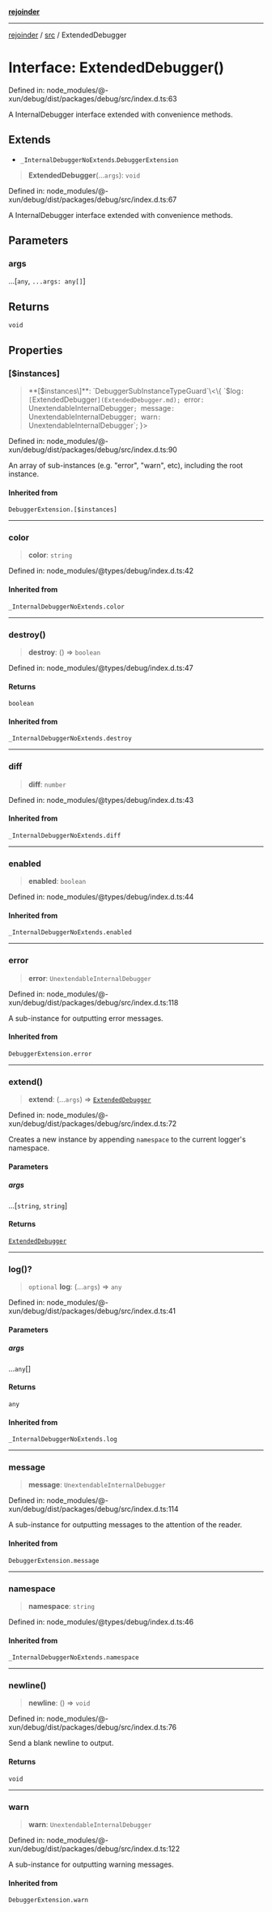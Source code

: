 [**rejoinder**](../../README.md)

***

[rejoinder](../../README.md) / [src](../README.md) / ExtendedDebugger

# Interface: ExtendedDebugger()

Defined in: node\_modules/@-xun/debug/dist/packages/debug/src/index.d.ts:63

A InternalDebugger interface extended with convenience methods.

## Extends

- `_InternalDebuggerNoExtends`.`DebuggerExtension`

> **ExtendedDebugger**(...`args`): `void`

Defined in: node\_modules/@-xun/debug/dist/packages/debug/src/index.d.ts:67

A InternalDebugger interface extended with convenience methods.

## Parameters

### args

...\[`any`, `...args: any[]`\]

## Returns

`void`

## Properties

### \[$instances\]

> **\[$instances\]**: `DebuggerSubInstanceTypeGuard`\<\{ `$log`: [`ExtendedDebugger`](ExtendedDebugger.md); `error`: `UnextendableInternalDebugger`; `message`: `UnextendableInternalDebugger`; `warn`: `UnextendableInternalDebugger`; \}\>

Defined in: node\_modules/@-xun/debug/dist/packages/debug/src/index.d.ts:90

An array of sub-instances (e.g. "error", "warn", etc), including the root
instance.

#### Inherited from

`DebuggerExtension.[$instances]`

***

### color

> **color**: `string`

Defined in: node\_modules/@types/debug/index.d.ts:42

#### Inherited from

`_InternalDebuggerNoExtends.color`

***

### destroy()

> **destroy**: () => `boolean`

Defined in: node\_modules/@types/debug/index.d.ts:47

#### Returns

`boolean`

#### Inherited from

`_InternalDebuggerNoExtends.destroy`

***

### diff

> **diff**: `number`

Defined in: node\_modules/@types/debug/index.d.ts:43

#### Inherited from

`_InternalDebuggerNoExtends.diff`

***

### enabled

> **enabled**: `boolean`

Defined in: node\_modules/@types/debug/index.d.ts:44

#### Inherited from

`_InternalDebuggerNoExtends.enabled`

***

### error

> **error**: `UnextendableInternalDebugger`

Defined in: node\_modules/@-xun/debug/dist/packages/debug/src/index.d.ts:118

A sub-instance for outputting error messages.

#### Inherited from

`DebuggerExtension.error`

***

### extend()

> **extend**: (...`args`) => [`ExtendedDebugger`](ExtendedDebugger.md)

Defined in: node\_modules/@-xun/debug/dist/packages/debug/src/index.d.ts:72

Creates a new instance by appending `namespace` to the current logger's
namespace.

#### Parameters

##### args

...\[`string`, `string`\]

#### Returns

[`ExtendedDebugger`](ExtendedDebugger.md)

***

### log()?

> `optional` **log**: (...`args`) => `any`

Defined in: node\_modules/@-xun/debug/dist/packages/debug/src/index.d.ts:41

#### Parameters

##### args

...`any`[]

#### Returns

`any`

#### Inherited from

`_InternalDebuggerNoExtends.log`

***

### message

> **message**: `UnextendableInternalDebugger`

Defined in: node\_modules/@-xun/debug/dist/packages/debug/src/index.d.ts:114

A sub-instance for outputting messages to the attention of the reader.

#### Inherited from

`DebuggerExtension.message`

***

### namespace

> **namespace**: `string`

Defined in: node\_modules/@types/debug/index.d.ts:46

#### Inherited from

`_InternalDebuggerNoExtends.namespace`

***

### newline()

> **newline**: () => `void`

Defined in: node\_modules/@-xun/debug/dist/packages/debug/src/index.d.ts:76

Send a blank newline to output.

#### Returns

`void`

***

### warn

> **warn**: `UnextendableInternalDebugger`

Defined in: node\_modules/@-xun/debug/dist/packages/debug/src/index.d.ts:122

A sub-instance for outputting warning messages.

#### Inherited from

`DebuggerExtension.warn`
